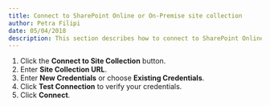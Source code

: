 ```yaml
---  
title: Connect to SharePoint Online or On-Premise site collection
author: Petra Filipi 
date: 05/04/2018 
description: This section describes how to connect to SharePoint Online or On-Premise site collection from SysKit Security Manager.
--- 
```


1.	Click the __Connect to Site Collection__ button.
2.	Enter __Site Collection URL__. 
3.	Enter __New Credentials__ or choose __Existing Credentials__.
4.	Click __Test Connection__ to verify your credentials.
5.	Click __Connect__.
